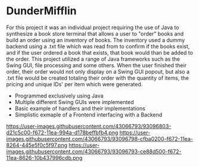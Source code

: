 # DunderMifflin
For this project it was an individual project requiring the use of Java to synthesize a book store
terminal that allows a user to "order" books and build an order using an inventory of books. The inventory
used a dummy backend using a .txt file which was read from to confirm if the books exist, and if the user ordered
a book that exists, that book would than be added to the order. This project utilized a range of Java frameworks such
as the Swing GUI, file processing and some others. When the user finished their order, their order would not only display
on a Swing GUI popout, but also a .txt file would be created totaling their order with the quantity of items, the pricing
and unique IDs' per item which were generated.
<ul>
  <li>Programmed exclusively using Java</li>
  <li>Multiple different Swing GUIs were implemented</li>
  <li>Basic example of handlers and their implementations</li>
  <li>Simplistic exmaple of a Frontend interfacing with a Backend</li>
</ul>

https://user-images.githubusercontent.com/43066793/93096803-d21c5c00-f672-11ea-994a-d178beffbfb4.png
https://user-images.githubusercontent.com/43066793/93096798-cfba0200-f672-11ea-8264-445e5f0c5f97.png
https://user-images.githubusercontent.com/43066793/93096793-ce88d500-f672-11ea-8626-10b437996cdb.png
